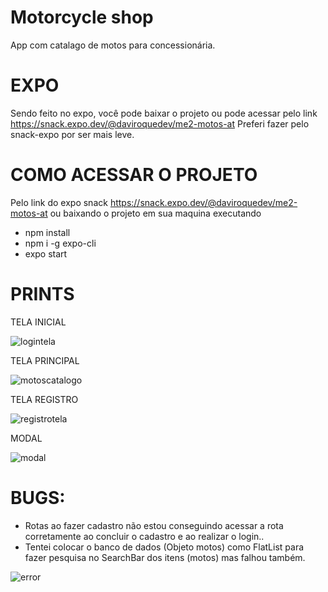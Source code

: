 # Motorcycle shop



App com catalago de motos para concessionária.

# EXPO

Sendo feito no expo, você pode baixar o projeto ou pode acessar pelo link https://snack.expo.dev/@daviroquedev/me2-motos-at
Preferi fazer pelo snack-expo por ser mais leve.

# COMO ACESSAR O PROJETO 
 
 Pelo link do expo snack  https://snack.expo.dev/@daviroquedev/me2-motos-at  ou baixando o projeto em sua maquina executando
 
 - npm install
 - npm i -g expo-cli
 - expo start
 


# PRINTS
<p>TELA INICIAL</p>

![logintela](https://user-images.githubusercontent.com/101668192/177028285-d0f6773f-50d5-44f5-9b85-7029d72447bf.jpg)
  

<p>TELA PRINCIPAL</p>

![motoscatalogo](https://user-images.githubusercontent.com/101668192/177028293-1c7837ae-b844-4a5d-926b-b4fb7079bf9f.jpg)


<p>TELA REGISTRO</p>

![registrotela](https://user-images.githubusercontent.com/101668192/177028298-927bfaf7-4301-4a3f-875a-0120cc9d5009.jpg)


<p>MODAL</p>

![modal](https://user-images.githubusercontent.com/101668192/177028311-eb54d305-ce8b-4320-bede-295ad29e7541.jpg)


# BUGS:
- Rotas ao fazer cadastro não estou conseguindo acessar a rota corretamente ao concluir o cadastro e ao realizar o login..
- Tentei colocar o banco de dados (Objeto motos) como FlatList para fazer pesquisa no SearchBar dos itens (motos) mas falhou também. 


![error](https://user-images.githubusercontent.com/101668192/177028389-bb2b1444-1daf-4607-91b5-b3b384827bf8.png)
